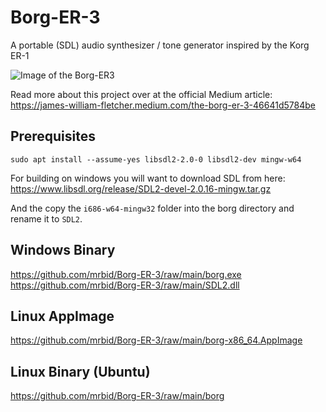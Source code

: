 # Borg-ER-3
A portable (SDL) audio synthesizer / tone generator inspired by the Korg ER-1

![Image of the Borg-ER3](https://miro.medium.com/max/964/1*0UUSrjWHIpSUcQAzevQd1A.png)

Read more about this project over at the official Medium article:<br>
https://james-william-fletcher.medium.com/the-borg-er-3-46641d5784be

## Prerequisites
`sudo apt install --assume-yes libsdl2-2.0-0 libsdl2-dev mingw-w64`

For building on windows you will want to download SDL from here:<br>
https://www.libsdl.org/release/SDL2-devel-2.0.16-mingw.tar.gz

And the copy the `i686-w64-mingw32` folder into the borg directory
and rename it to `SDL2`.

## Windows Binary
https://github.com/mrbid/Borg-ER-3/raw/main/borg.exe<br>
https://github.com/mrbid/Borg-ER-3/raw/main/SDL2.dll

## Linux AppImage
https://github.com/mrbid/Borg-ER-3/raw/main/borg-x86_64.AppImage

## Linux Binary (Ubuntu)
https://github.com/mrbid/Borg-ER-3/raw/main/borg
